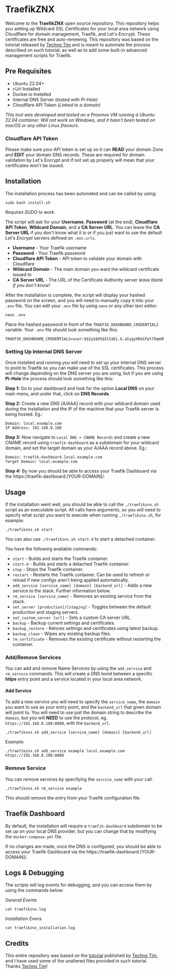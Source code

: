# TraefikZNX

Welcome to the **TraefikZNX** open source repository. This repository helps you setting up Wildcard SSL Certificates for your local area network using Cloudflare for domain management, Traefik, and Let's Encrypt. These certificates are free and auto-renewing. This repository was based on the tutorial released by [Techno Tim](https://www.youtube.com/@TechnoTim) and is meant to automate the process described on such tutorial, as well as to add some built-in advanced management scripts for Traefik.

## Pre Requisites
- Ubuntu 22.04+
- cUrl Installed
- Docker.io Installed
- Internal DNS Server (*tested with Pi-Hole*)
- Cloudflare API Token (*Linked to a domain*)

*This tool was developed and tested on a Proxmox VM running a Ubuntu 22.04 container. Will not work on Windows, and it hasn't been tested on macOS or any other Linux flavours.*

### Cloudflare API Token

Please make sure your API token is set up so it can **READ** your domain Zone and **EDIT** your domain DNS records. These are required for domain validation by Let's Encrypt and if not set up properly will mean that your certificates won't be issued.

## Installation

The installation process has been automated and can be called by using:
```shell
sudo bash install.sh
```
*Requires SUDO to work.*

The script will ask for your **Username**, **Password** (at the end), **Cloudflare API Token**, **Wildcard Domain**, and a **CA Server URL**. You can leave the **CA Server URL** if you don't know what it is or if you just want to use the default *Let's Encrypt* servers defined on `.env.urls`.

- **Username** - Your Traefik username
- **Password** - Your Traefik password
- **Cloudflare API Token** - API token to validate your domain with Cloudflare
- **Wildcard Domain** - The main domain you want the wildcard certificate issued to
- **CA Server URL** - The URL of the Certificate Authority server *leave blank if you don't know!*

After the installation is complete, the script will display your hashed password on the screen, and you will need to manually copy it into your `.env` file. You can edit your `.env` file by using `nano` or any other text editor:
```shell
nano .env
```

Place the hashed password in front of the `TRAEFIK_DASHBOARD_CREDENTIALS` variable. Your `.env` file should look something like this:
```shell
TRAEFIK_DASHBOARD_CREDENTIALS=user:$$2y$$05$$lSaEi.G.aIygyXRdiFpt7OqmUMW9QUG5I1N.j0bXoXxIjxQmoGOWu
```

### Setting Up Internal DNS Server

Once installed and running you will need to set up your internal DNS server to point to Traefik so you can make use of the SSL certificates. This process will change depending on the DNS server you are using, but if you are using **Pi-Hole** the process should look something like this:

**Step 1:** Go to your dashboard and look for the option **Local DNS** on your main menu, and under that, click on **DNS Records**.

**Step 2:** Create a new DNS [A/AAA] record with your wildcard domain used during the installation and the IP of the machine that your Traefik server is being hosted. Eg.:
```
Domain: local.example.com
IP Address: 192.168.0.100
```

**Step 3:** Now navigate to `Local DNS > CNAME Records` and create a new CNAME record using `traefik-dashboard` as a subdomain for your wildcard domain, and set the target domain as your A/AAA record above. Eg.:
```
Domain: traefik-dashboard.local.example.com
Target Domain: local.example.com
```

**Step 4:** By now you should be able to access your Traefik Dashboard via the https://traefik-dashboard.[YOUR-DOMAIN]/.

## Usage

If the installation went well, you should be able to call the `./traefikznx.sh` script as an executable script. All calls have arguments, so you will need to specify what script you want to execute when running `./traefikznx.sh`, for example:
```shell
./traefikznx.sh start
```

You can also use `./traefikznx.sh start-d` to start a detached container.

You have the following available commands:

- `start` - Builds and starts the Traefik container.
- `start-d` - Builds and starts a detached Traefik container.
- `stop` - Stops the Traefik container.
- `restart` - Restarts the Traefik container. Can be used to refresh or reload if new configs aren't being applied automatically.
- `add_service [service_name] [domain] [backend_url]` - Adds a new service to the stack. Further information below.
- `rm_service [service_name]` - Removes an existing service from the stack.
- `set_server [production]/[staging]` - Toggles between the default production and staging servers.
- `set_custom_server [url]` - Sets a custom CA server URL.
- `backup` - Backup current settings and certificates.
- `backup_restore` - Retores settings and certificates using latest backup.
- `backup_clean` - Wipes any existing backup files.
- `rm_certificate` - Removes the existing certificate without restarting the container.

### Add/Remove Services

You can add and remove Name Services by using the `add_service` and `rm_service` commands. This will create a DNS bond between a specific **https** entry point and a service located in your local area network.

#### Add Service

To add a new service you will need to specify the `service_name`, the `domain` you want to use as your entry point, and the `backend_url` that given domain will point to. You will need to use just the domain string to describe the `domain`, but you will **NEED** to use the protocol, eg. `https://192.168.0.100:8080`, with the `backend_url`.

```shell
./traefikznx.sh add_service [service_name] [domain] [backend_url]
```

Example:
```shell
./traefikznx.sh add_service example local.example.com https://192.168.0.100:8080
```

### Remove Service

You can remove services by specifying the `service_name` with your call.

```shell
./traefikznx.sh rm_service example
```

This should remove the entry from your Traefik configuration file.

## Traefik Dashboard

By default, the installation will require a `traefik-dashboard` subdomain to be set up on your local DNS provider, but you can change that by modifying the `docker-compose.yml` file.

If no changes are made, once the DNS is configured, you should be able to access your Traefik Dashboard via the https://traefik-dashboard.[YOUR-DOMAIN]/.

## Logs & Debugging

The scripts will log events for debugging, and you can access them by using the commands below:

*General Events*
```shell
cat traefikznx.log
```

*Installation Evens*
```shell
cat traefikznx_installation.log
```

## Credits

This entire repository was based on the [tutorial](https://technotim.live/posts/traefik-3-docker-certificates/) published by [Techno Tim](https://www.youtube.com/@TechnoTim), and I have used some of the unaltered files provided in such tutorial. Thanks [Techno Tim](https://www.youtube.com/@TechnoTim)!
